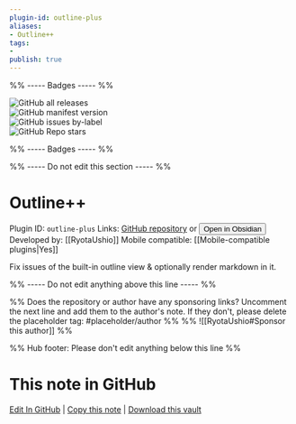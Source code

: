 ```yaml
---
plugin-id: outline-plus
aliases:
- Outline++
tags: 
- 
publish: true
---
```


%% ----- Badges ----- %%

![GitHub all releases](https://img.shields.io/github/downloads/RyotaUshio/obsidian-outline-plus/total?color=573E7A&logo=github&style=for-the-badge)   
![GitHub manifest version](https://img.shields.io/github/manifest-json/v/RyotaUshio/obsidian-outline-plus?color=573E7A&logo=github&style=for-the-badge)   
![GitHub issues by-label](https://img.shields.io/github/issues/RyotaUshio/obsidian-outline-plus/help%20wanted?color=573E7A&logo=github&style=for-the-badge)   
![GitHub Repo stars](https://img.shields.io/github/stars/RyotaUshio/obsidian-outline-plus?color=573E7A&logo=github&style=for-the-badge)

%% ----- Badges ----- %%

%% ----- Do not edit this section ----- %%

# Outline++

Plugin ID: `outline-plus`
Links: [GitHub repository](https://github.com/RyotaUshio/obsidian-outline-plus) or [<button id=HH>Open in Obsidian</button>](obsidian://show-plugin?id=outline-plus)
Developed by: [[RyotaUshio]]
Mobile compatible: [[Mobile-compatible plugins|Yes]]

Fix issues of the built-in outline view & optionally render markdown in it.

%% ----- Do not edit anything above this line ----- %% 

%% Does the repository or author have any sponsoring links? Uncomment the next line and add them to the author's note. If they don't, please delete the placeholder tag: #placeholder/author %%
%% ![[RyotaUshio#Sponsor this author]] %%

%% Hub footer: Please don't edit anything below this line %%

# This note in GitHub

<span class="git-footer">[Edit In GitHub](https://github.dev/obsidian-community/obsidian-hub/blob/main/02%20-%20Community%20Expansions/02.05%20All%20Community%20Expansions/Plugins/outline-plus.md "git-hub-edit-note") | [Copy this note](https://raw.githubusercontent.com/obsidian-community/obsidian-hub/main/02%20-%20Community%20Expansions/02.05%20All%20Community%20Expansions/Plugins/outline-plus.md "git-hub-copy-note") | [Download this vault](https://github.com/obsidian-community/obsidian-hub/archive/refs/heads/main.zip "git-hub-download-vault") </span>
